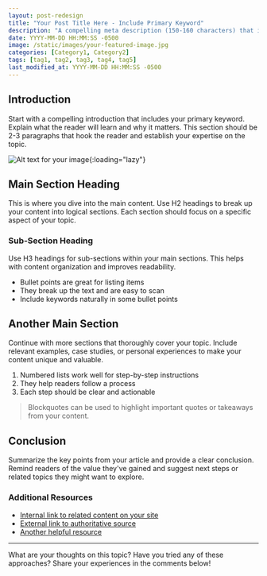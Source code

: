 ```yaml
---
layout: post-redesign
title: "Your Post Title Here - Include Primary Keyword"
description: "A compelling meta description (150-160 characters) that includes your primary keyword and encourages clicks from search results."
date: YYYY-MM-DD HH:MM:SS -0500
image: /static/images/your-featured-image.jpg
categories: [Category1, Category2]
tags: [tag1, tag2, tag3, tag4, tag5]
last_modified_at: YYYY-MM-DD HH:MM:SS -0500
---
```


<!-- 
SEO Best Practices:
1. Use H2 and H3 headings throughout the content
2. Include your primary keyword in the first paragraph
3. Use related keywords naturally throughout the content
4. Keep paragraphs short (3-4 sentences max)
5. Use bullet points and numbered lists where appropriate
6. Include internal links to other relevant content on your site
7. Add external links to authoritative sources
8. Include alt text for all images
9. Aim for at least 1,000 words for comprehensive coverage
-->

## Introduction

Start with a compelling introduction that includes your primary keyword. Explain what the reader will learn and why it matters. This section should be 2-3 paragraphs that hook the reader and establish your expertise on the topic.

![Alt text for your image](/static/images/your-image.jpg){:loading="lazy"}

## Main Section Heading

This is where you dive into the main content. Use H2 headings to break up your content into logical sections. Each section should focus on a specific aspect of your topic.

### Sub-Section Heading

Use H3 headings for sub-sections within your main sections. This helps with content organization and improves readability.

* Bullet points are great for listing items
* They break up the text and are easy to scan
* Include keywords naturally in some bullet points

## Another Main Section

Continue with more sections that thoroughly cover your topic. Include relevant examples, case studies, or personal experiences to make your content unique and valuable.

1. Numbered lists work well for step-by-step instructions
2. They help readers follow a process
3. Each step should be clear and actionable

> Blockquotes can be used to highlight important quotes or takeaways from your content.

## Conclusion

Summarize the key points from your article and provide a clear conclusion. Remind readers of the value they've gained and suggest next steps or related topics they might want to explore.

### Additional Resources

* [Internal link to related content on your site](/blog/related-post)
* [External link to authoritative source](https://example.com)
* [Another helpful resource](https://example.com)

---

What are your thoughts on this topic? Have you tried any of these approaches? Share your experiences in the comments below!
